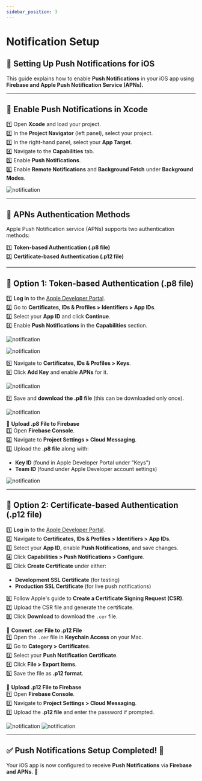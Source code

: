 ```yaml
---
sidebar_position: 3
---
```


# Notification Setup

<!-- How to set Notification -->

## 📢 Setting Up Push Notifications for iOS  

This guide explains how to enable **Push Notifications** in your iOS app using **Firebase and Apple Push Notification Service (APNs).**  

---

## 🚀 **Enable Push Notifications in Xcode**  

1️⃣ Open **Xcode** and load your project.  
2️⃣ In the **Project Navigator** (left panel), select your project.  
3️⃣ In the right-hand panel, select your **App Target**.  
4️⃣ Navigate to the **Capabilities** tab.  
5️⃣ Enable **Push Notifications**.  
6️⃣ Enable **Remote Notifications** and **Background Fetch** under **Background Modes**.  

![notification](../../static/img/app/1.webp)

---

## 🔑 **APNs Authentication Methods**  

Apple Push Notification service (APNs) supports two authentication methods:  

1️⃣ **Token-based Authentication (.p8 file)**  
2️⃣ **Certificate-based Authentication (.p12 file)**  

---

## 🔹 **Option 1: Token-based Authentication (.p8 file)**  

1️⃣ **Log in** to the [Apple Developer Portal](https://developer.apple.com/account/).  
2️⃣ Go to **Certificates, IDs & Profiles > Identifiers > App IDs**.  
3️⃣ Select your **App ID** and click **Continue**.  
4️⃣ Enable **Push Notifications** in the **Capabilities** section.  

![notification](../../static/img/app/2.webp)

![notification](../../static/img/app/3.webp)


5️⃣ Navigate to **Certificates, IDs & Profiles > Keys**.  
6️⃣ Click **Add Key** and enable **APNs** for it.  

![notification](../../static/img/app/4.webp)

7️⃣ Save and **download the .p8 file** (this can be downloaded only once).  

![notification](../../static/img/app/5.webp)


🔹 **Upload .p8 File to Firebase**  
1️⃣ Open **Firebase Console**.  
2️⃣ Navigate to **Project Settings > Cloud Messaging**.  
3️⃣ Upload the **.p8 file** along with:  
   - **Key ID** (found in Apple Developer Portal under "Keys")  
   - **Team ID** (found under Apple Developer account settings) 

![notification](../../static/img/app/6.webp)

---

## 🔹 **Option 2: Certificate-based Authentication (.p12 file)**  

1️⃣ **Log in** to the [Apple Developer Portal](https://developer.apple.com/account/).  
2️⃣ Navigate to **Certificates, IDs & Profiles > Identifiers > App IDs**.  
3️⃣ Select your **App ID**, enable **Push Notifications**, and save changes.  
4️⃣ Click **Capabilities > Push Notifications > Configure**.  
5️⃣ Click **Create Certificate** under either:  
   - **Development SSL Certificate** (for testing)  
   - **Production SSL Certificate** (for live push notifications)  

6️⃣ Follow Apple's guide to **Create a Certificate Signing Request (CSR)**.  
7️⃣ Upload the CSR file and generate the certificate.  
8️⃣ Click **Download** to download the `.cer` file.  

🔹 **Convert .cer File to .p12 File**  
1️⃣ Open the `.cer` file in **Keychain Access** on your Mac.  
2️⃣ Go to **Category > Certificates**.  
3️⃣ Select your **Push Notification Certificate**.  
4️⃣ Click **File > Export Items**.  
5️⃣ Save the file as **.p12 format**.  

🔹 **Upload .p12 File to Firebase**  
1️⃣ Open **Firebase Console**.  
2️⃣ Navigate to **Project Settings > Cloud Messaging**.  
3️⃣ Upload the **.p12 file** and enter the password if prompted. 

![notification](../../static/img/app/7.webp)
![notification](../../static/img/app/8.webp)


---

## ✅ **Push Notifications Setup Completed! 🎉**  

Your iOS app is now configured to receive **Push Notifications** via **Firebase and APNs**. 🚀  
